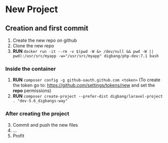 # New Project

## Creation and first commit
1. Create the new repo on github
2. Clone the new repo
3. **RUN** `docker run -it --rm -v $(pwd -W &> /dev/null && pwd -W || pwd):/usr/src/myapp -w="/usr/src/myapp" digbang/php-dev:7.1 bash`

### Inside the container
1. **RUN** `composer config -g github-oauth.github.com <token>`
(To create the token go to: https://github.com/settings/tokens/new and set the **repo** permissions)
2. **RUN** `composer create-project --prefer-dist digbang/laravel-project . "dev-5.6_digbangs-way"`

### After creating the project
3. Commit and push the new files
4. ...
5. Profit
